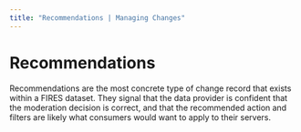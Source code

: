 ```yaml
---
title: "Recommendations | Managing Changes"
---
```


# Recommendations

Recommendations are the most concrete type of change record that exists within a FIRES dataset. They signal that the data provider is confident that the moderation decision is correct, and that the recommended action and filters are likely what consumers would want to apply to their servers.
